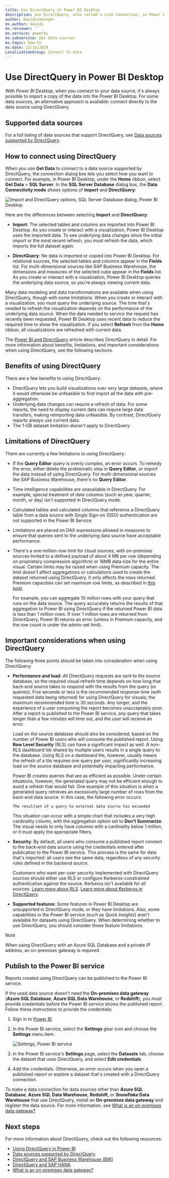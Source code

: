 ```yaml
---
title: Use DirectQuery in Power BI Desktop
description: Use DirectQuery, also called a Live connection, in Power BI Desktop
author: davidiseminger
ms.author: davidi
ms.reviewer: ''
ms.service: powerbi
ms.subservice: pbi-data-sources
ms.topic: how-to
ms.date: 12/14/2020
LocalizationGroup: Connect to data
---
```


# Use DirectQuery in Power BI Desktop
With *Power BI Desktop*, when you connect to your data source, it's always possible to import a copy of the data into the Power BI Desktop. For some data sources, an alternative approach is available: connect directly to the data source using DirectQuery.

## Supported data sources
For a full listing of data sources that support DirectQuery, see [Data sources supported by DirectQuery](power-bi-data-sources.md).

## How to connect using DirectQuery
When you use **Get Data** to connect to a data source supported by DirectQuery, the connection dialog box lets you select how you want to connect. For example, in Power BI Desktop, under the **Home** ribbon, select **Get Data** > **SQL Server**. In the **SQL Server Database** dialog box, the **Data Connectivity mode** shows options of **Import** and **DirectQuery**:

![Import and DirectQuery options, SQL Server Database dialog, Power BI Desktop](media/desktop-use-directquery/directquery_sqlserverdb.png)

Here are the differences between selecting **Import** and **DirectQuery**:

- **Import**: The selected tables and columns are imported into Power BI Desktop. As you create or interact with a visualization, Power BI Desktop uses the imported data. To see underlying data changes since the initial import or the most recent refresh, you must refresh the data, which imports the full dataset again.

- **DirectQuery**: No data is imported or copied into Power BI Desktop. For relational sources, the selected tables and columns appear in the **Fields** list. For multi-dimensional sources like SAP Business Warehouse, the dimensions and measures of the selected cube appear in the **Fields** list. As you create or interact with a visualization, Power BI Desktop queries the underlying data source, so you’re always viewing current data.

Many data modeling and data transformations are available when using DirectQuery, though with some limitations. When you create or interact with a visualization, you must query the underlying source. The time that's needed to refresh the visualization depends on the performance of the underlying data source. When the data needed to service the request has recently been requested, Power BI Desktop uses recent data to reduce the required time to show the visualization. If you select **Refresh** from the **Home** ribbon, all visualizations are refreshed with current data.

The [Power BI and DirectQuery](desktop-directquery-about.md) article describes DirectQuery in detail. For more information about benefits, limitations, and important considerations when using DirectQuery, see the following sections.

## Benefits of using DirectQuery
There are a few benefits to using DirectQuery:

- DirectQuery lets you build visualizations over very large datasets, where it would otherwise be unfeasible to first import all the data with pre-aggregation.
- Underlying data changes can require a refresh of data. For some reports, the need to display current data can require large data transfers, making reimporting data unfeasible. By contrast, DirectQuery reports always use current data.
- The 1-GB dataset limitation *doesn't* apply to DirectQuery.

## Limitations of DirectQuery
There are currently a few limitations to using DirectQuery:

- If the **Query Editor** query is overly complex, an error occurs. To remedy the error, either delete the problematic step in **Query Editor**, or *import* the data instead of using DirectQuery. For multi-dimensional sources like SAP Business Warehouse, there's no **Query Editor**.

- Time intelligence capabilities are unavailable in DirectQuery. For example, special treatment of date columns (such as year, quarter, month, or day) isn't supported in DirectQuery mode.

- Calculated tables and calculated columns that reference a DirectQuery table from a data source with Single Sign-on (SSO) authentication are not supported in the Power BI Service.

- Limitations are placed on DAX expressions allowed in measures to ensure that queries sent to the underlying data source have acceptable performance.

- There's a one-million-row limit for cloud sources, with on-premises sources limited to a defined payload of about 4 MB per row (depending on proprietary compression algorithm) or 16MB data size for the entire visual. Certain limits may be raised when using Premium capacity. The limit doesn't affect aggregations or calculations used to create the dataset returned using DirectQuery. It only affects the rows returned. Premium capacities can set maximum row limits, as described in [this post](https://powerbi.microsoft.com/blog/five-new-power-bi-premium-capacity-settings-is-available-on-the-portal-preloaded-with-default-values-admin-can-review-and-override-the-defaults-with-their-preference-to-better-fence-their-capacity/). 

    For example, you can aggregate 10 million rows with your query that runs on the data source. The query accurately returns the results of that aggregation to Power BI using DirectQuery if the returned Power BI data is less than 1 million rows. If over 1 million rows are returned from DirectQuery, Power BI returns an error (unless in Premium capacity, and the row count is under the admin-set limit).


## Important considerations when using DirectQuery
The following three points should be taken into consideration when using DirectQuery:

- **Performance and load**: All DirectQuery requests are sent to the source database, so the required visual refresh time depends on how long that back-end source takes to respond with the results from the query (or queries). Five seconds or less is the recommended response time (with requested data being returned) for using DirectQuery for visuals; the maximum recommended time is 30 seconds. Any longer, and the experience of a user consuming the report becomes unacceptably poor. After a report is published to the Power BI service, any query that takes longer than a few minutes will time out, and the user will receive an error.
  
    Load on the source database should also be considered, based on the number of Power BI users who will consume the published report. Using **Row Level Security** (RLS) can have a significant impact as well. A non-RLS dashboard tile shared by multiple users results in a single query to the database. Using RLS on a dashboard tile, however, usually means the refresh of a tile requires one query *per user*, significantly increasing load on the source database and potentially impacting performance.
  
    Power BI creates queries that are as efficient as possible. Under certain situations, however, the generated query may not be efficient enough to avoid a refresh that would fail. One example of this situation is when a generated query retrieves an excessively large number of rows from the back-end data source. In this case, the following error occurs:

    ```output
    The resultset of a query to external data source has exceeded
    ```
  
    This situation can occur with a simple chart that includes a very high cardinality column, with the aggregation option set to **Don’t Summarize**. The visual needs to only have columns with a cardinality below 1 million, or it must apply the appropriate filters.

- **Security**: By default, all users who consume a published report connect to the back-end data source using the credentials entered after publication to the Power BI service. This process is the same for data that's imported: all users see the same data, regardless of any security rules defined in the backend source.

    Customers who want per-user security implemented with DirectQuery sources should either use RLS or configure Kerberos-constrained authentication against the source. Kerberos isn't available for all sources. [Learn more about RLS](../admin/service-admin-rls.md). [Learn more about Kerberos in DirectQuery](service-gateway-sso-kerberos.md).

- **Supported features**: Some features in Power BI Desktop are unsupported in DirectQuery mode, or they have limitations. Also, some capabilities in the Power BI service (such as *Quick Insights*) aren't available for datasets using DirectQuery. When determining whether to use DirectQuery, you should consider these feature limitations.

> [!NOTE]
> When using DirectQuery with an Azure SQL Database and a private IP address, an on-premises gateway is required. 

## Publish to the Power BI service
Reports created using DirectQuery can be published to the Power BI service.

If the used data source doesn't need the **On-premises data gateway** (**Azure SQL Database**, **Azure SQL Data Warehouse**, or **Redshift**), you must provide credentials before the Power BI service shows the published report. Follow these instructions to provide the credentials:

1. Sign in to [Power BI](https://www.powerbi.com/).
2. In the Power BI service, select the **Settings** gear icon and choose the **Settings** menu item.

    ![Settings, Power BI service](media/desktop-use-directquery/directquery_pbiservicesettings.png)

3. In the Power BI service's **Settings** page, select the **Datasets** tab, choose the dataset that uses DirectQuery, and select **Edit credentials**.

4. Add the credentials. Otherwise, an error occurs when you open a published report or explore a dataset that's created with a DirectQuery connection.

To make a data connection for data sources other than **Azure SQL Database**, **Azure SQL Data Warehouse**, **Redshift**, or **Snowflake Data Warehouse** that use DirectQuery, install an **On-premises data gateway** and register the data source. For more information, see [What is an on-premises data gateway?](service-gateway-onprem.md)

## Next steps
For more information about DirectQuery, check out the following resources:

- [Using DirectQuery in Power BI](desktop-directquery-about.md)
- [Data sources supported by DirectQuery](power-bi-data-sources.md)
- [DirectQuery and SAP Business Warehouse (BW)](desktop-directquery-sap-bw.md)
- [DirectQuery and SAP HANA](desktop-directquery-sap-hana.md)
- [What is an on-premises data gateway?](service-gateway-onprem.md)
